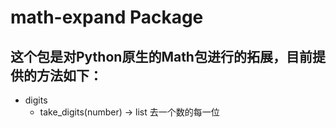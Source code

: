 # math-expand Package
## 这个包是对Python原生的Math包进行的拓展，目前提供的方法如下：

- digits
    - take_digits(number) → list    去一个数的每一位
